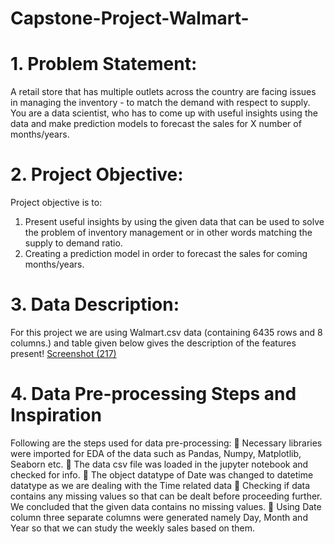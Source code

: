 # Capstone-Project-Walmart-
# 1. Problem Statement:
A retail store that has multiple outlets across the country are facing issues in managing 
the inventory - to match the demand with respect to supply. You are a data scientist, who 
has to come up with useful insights using the data and make prediction models to forecast 
the sales for
X number of months/years.
# 2. Project Objective:
Project objective is to:
1. Present useful insights by using the given data that can be used to solve the 
problem of inventory management or in other words matching the supply to 
demand ratio.
2. Creating a prediction model in order to forecast the sales for coming 
months/years.
# 3. Data Description:
For this project we are using Walmart.csv data (containing 6435 rows and 8 columns.)
and table given below gives the description of the features present!
[Screenshot (217)](https://github.com/Aditibisht13/Capstone-Project-Walmart-/assets/154453925/19a8b192-1658-42f6-aeee-231c544e4742)

# 4. Data Pre-processing Steps and Inspiration
Following are the steps used for data pre-processing:
 Necessary libraries were imported for EDA of the data such as Pandas, Numpy,
 Matplotlib, Seaborn etc.
 The data csv file was loaded in the jupyter notebook and checked for info.
 The object datatype of Date was changed to datetime datatype as we are dealing with the 
Time related data
 Checking if data contains any missing values so that can be dealt before proceeding 
further. We concluded that the given data contains no missing values.
 Using Date column three separate columns were generated namely Day, Month and Year
so that we can study the weekly sales based on them.
